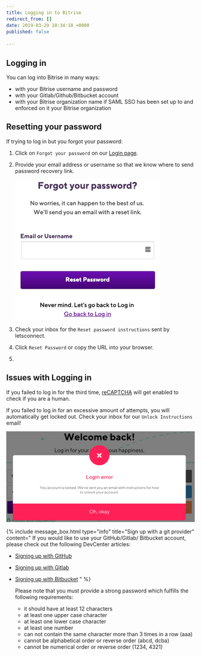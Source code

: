 ```yaml
---
title: Logging in to Bitrise
redirect_from: []
date: 2019-03-29 10:34:18 +0000
published: false

---
```

## Logging in

You can log into Bitrise in many ways:

* with your Bitrise username and password
* with your Gitlab/Github/Bitbucket account
* with your Bitrise organization name if SAML SSO has been set up to and enforced on it your Bitrise organization

## Resetting your password

If trying to log in but you forgot your password:

1. Click on `Forgot your password` on our [Login page](https://app.bitrise.io/users/sign_in).
2. Provide your email address or username so that we know where to send password recovery link.

   ![](/img/forgot-your-password.jpg)
3. Check your inbox for the `Reset password instructions` sent by letsconnect.
4. Click `Reset Password` or copy the URL into your browser.
5. 

## Issues with Logging in

If you failed to log in for the third time, [reCAPTCHA](https://developers.google.com/recaptcha/) will get enabled to check if you are a human.

If you failed to log in for an excessive amount of attempts, you will automatically get locked out. Check your inbox for our `Unlock Instructions` email!

![](/img/lockedout.png)

{% include message_box.html type="info" title="Sign up with a git provider" content=" If you would like to use your GitHub/Gitlab/ Bitbucket account, please check out the following DevCenter articles:

* [Signing up with GitHub](/getting-started/signing-up/signing-up-with-github)
* [Signing up with Gitlab](/getting-started/signing-up/signing-up-with-gitlab/)
* [Signing up with Bitbucket](/getting-started/signing-up/signing-up-with-bitbucket) " %}

  Please note that you must provide a strong password which fulfills the following requirements:
  * it should have at least 12 characters
  * at least one upper case character
  * at least one lower case character
  * at least one number
  * can not contain the same character more than 3 times in a row (aaa)
  * cannot be alphabetical order or reverse order (abcd, dcba)
  * cannot be numerical order or reverse order (1234, 4321)